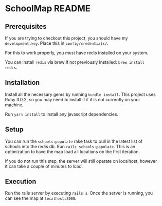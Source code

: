 # SchoolMap README

## Prerequisites
If you are trying to checkout this project, you should have my `development.key`. Place this in
`config/credentials/`.

For this to work properly, you must have redis installed on your system.

You can install `redis` via brew if not previously installed: `brew install redis`.

## Installation
Install all the necessary gems by running `bundle install`. This project uses Ruby 3.0.2, so you
may need to install it if it is not currently on your machine.

Run `yarn install` to install any javascript dependencies.

## Setup
You can run the `schools:populate` rake task to pull in the latest list of schools into the redis
db. Run `rails schools:populate`. This is an optimization to have the map load all locations on the
first iteration.

If you do not run this step, the server will still operate on localhost, however it can take a
couple of minutes to load.

## Execution
Run the rails server by executing `rails s`. Once the server is running, you can see the map at
`localhost:3000`.
